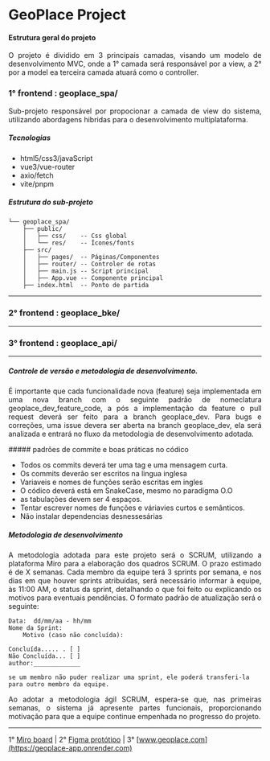 
# GeoPlace Project

#### Estrutura geral do projeto
<p style='text-align: justify;'>
O projeto é dividido em 3 principais camadas, visando um modelo de desenvolvimento MVC, onde a 1° camada será responsável por a view, a 2°  por a model ea terceira camada atuará como o controller.
</p>

### 1° frontend : geoplace_spa/
<p style='text-align: justify;'>
Sub-projeto responsável por propocionar  a camada de view do sistema, utilizando abordagens hibridas para o desenvolvimento multiplataforma. </p>

##### Tecnologias 

- html5/css3/javaScript
- vue3/vue-router
- axio/fetch
- vite/pnpm
##### Estrutura do sub-projeto

```shell
└── geoplace_spa/
    ├── public/
    │   ├── css/    -- Css global
    │   └── res/    -- Ícones/fonts
    ├── src/
    │   ├── pages/  -- Páginas/Componentes
    │   ├── router/ -- Controler de rotas 
    │   ├── main.js -- Script principal
    │   ├── App.vue -- Componente principal
    ├── index.html  -- Ponto de partida
```

---

### 2° frontend : geoplace_bke/
---
### 3° frontend : geoplace_api/
---
##### Controle de versão e metodologia de desenvolvimento.

<p style='text-align: justify;'>
É importante que cada funcionalidade nova (feature) seja implementada  em uma nova branch com o seguinte padrão de nomeclatura geoplace_dev_feature_code, a pós a implementação da feature o pull request deverá ser feito para a branch geoplace_dev.  Para bugs e correções, uma issue devera ser aberta na branch geoplace_dev, ela será analizada e entrará no fluxo da metodologia de desenvolvimento adotada. 
</p>
##### padrões de commite e boas práticas no códico

- Todos os commits deverá ter uma tag e uma mensagem curta.
- Os commits deverão ser escritos na lingua inglesa
- Variaveis e nomes de funções serão escritas em ingles
- O códico deverá está em SnakeCase, mesmo no paradigma O.O
- as tabulações devem ser 4 espaços.
- Tentar escrever nomes de funções e váriavies curtos e semânticos.
- Não instalar dependencias desnessesárias

##### Metodologia de desenvolvimento
<p style='text-align: justify;'>
A ​metodologia adotada para este projeto será o SCRUM, utilizando a plataforma Miro para a elaboração dos quadros SCRUM. O prazo estimado é de X semanas. Cada membro da equipe terá 3 sprints por semana, e nos dias em que houver sprints atribuídas, será necessário informar à equipe, às 11:00 AM, o status da sprint, detalhando o que foi feito ou explicando os motivos para eventuais pendências. O formato padrão de atualização será o seguinte:
</p>

```shell
Data:  dd/mm/aa - hh/mm
Nome da Sprint:
    Motivo (caso não concluída):
    
Concluída..... . [ ]  
Não Concluída... [ ] 
author:_____________
```

	se um membro não puder realizar uma sprint, ele poderá transferi-la para outro membro da equipe.

<p style='text-align: justify;'>
Ao adotar a metodologia ágil SCRUM, espera-se que, nas primeiras semanas, o sistema já apresente partes funcionais, proporcionando motivação para que a equipe continue empenhada no progresso do projeto.
</p>

---

1° [Miro board](https://www.google.com) | 2° [Figma protótipo](https://www.google.com) | 3° [www.geoplace.com](https://geoplace-app.onrender.com)
